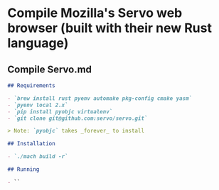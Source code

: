 # Compile Mozilla's Servo web browser (built with their new Rust language)

## Compile Servo.md

```markdown
## Requirements

- `brew install rust pyenv automake pkg-config cmake yasm`
- `pyenv local 2.x`
- `pip install pyobjc virtualenv`
- `git clone git@github.com:servo/servo.git`

> Note: `pyobjc` takes _forever_ to install

## Installation

- `./mach build -r`

## Running

- ``
```

